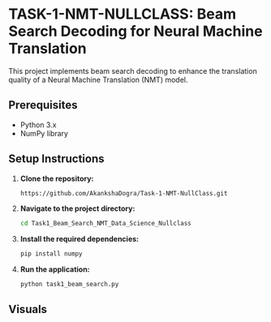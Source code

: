 # TASK-1-NMT-NULLCLASS: Beam Search Decoding for Neural Machine Translation

This project implements beam search decoding to enhance the translation quality of a Neural Machine Translation (NMT) model.

## Prerequisites

- Python 3.x
- NumPy library

## Setup Instructions

1. **Clone the repository:**

   ```bash
   https://github.com/AkankshaDogra/Task-1-NMT-NullClass.git

2. **Navigate to the project directory:**
   
   ```bash
   cd Task1_Beam_Search_NMT_Data_Science_Nullclass
   
3. **Install the required dependencies:**

   ```bash
   pip install numpy

4. **Run the application:**

   ```bash
   python task1_beam_search.py

## Visuals


   

   
